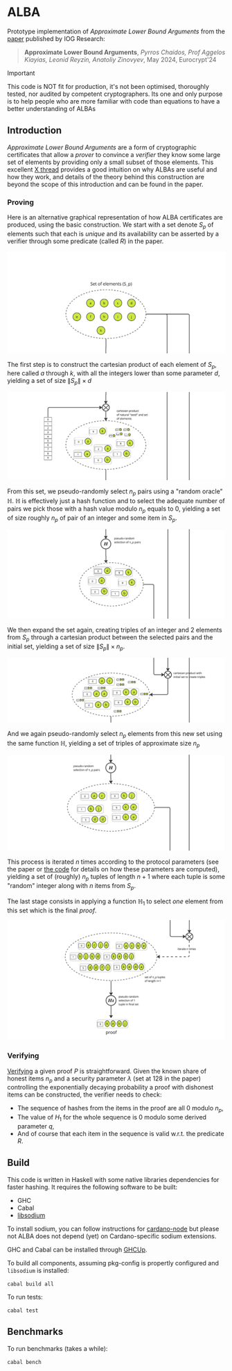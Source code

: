 # ALBA

Prototype implementation of _Approximate Lower Bound Arguments_ from the [paper](https://iohk.io/en/research/library/papers/approximate-lower-bound-arguments/) published by IOG Research:

> **Approximate Lower Bound Arguments**,  _Pyrros Chaidos, Prof Aggelos Kiayias, Leonid Reyzin, Anatoliy Zinovyev_, May 2024, Eurocrypt'24

> [!IMPORTANT]
> This code is NOT fit for production, it's not been optimised, thoroughly tested, nor audited by competent cryptographers.
> Its one and only purpose is to help people who are more familiar with code than equations to have a better understanding of ALBAs

## Introduction

_Approximate Lower Bound Arguments_ are a form of cryptographic certificates that allow a _prover_ to convince a _verifier_ they know some large set of elements by providing only a small subset of those elements. This excellent [X thread](https://x.com/Quantumplation/status/1783188333046255997) provides a good intuition on why ALBAs are useful and how they work, and details of the theory behind this construction are beyond the scope of this introduction and can be found in the paper.

### Proving

Here is an alternative graphical representation of how ALBA certificates are produced, using the basic construction. We start with a set denote $S_p$ of elements such that each is _unique_ and its availability can be asserted by a verifier through some predicate (called $R$) in the paper.

![Initial set](proving-0.jpg)

The first step is to construct the cartesian product of each element of $S_p$, here called $a$ through $k$, with all the integers lower than some parameter $d$, yielding a set of size $\|S_p\| \times d$

![Initial tupling](proving-1.jpg)

From this set, we pseudo-randomly select $n_p$ pairs using a "random oracle" $\mathbb{H}$. $\mathbb{H}$ is effectively just a hash function and to select the adequate number of pairs we pick those with a hash value modulo $n_p$ equals to 0, yielding a set of size roughly $n_p$ of pair of an integer and some item in $S_p$.

![Selecting pairs](proving-2.jpg)

We then expand the set again, creating triples of an integer and 2 elements from $S_p$ through a cartesian product between the selected pairs and the initial set, yielding a set of size $\|S_p\| \times n_p$.

![Expanding set](proving-3.jpg)

And we again pseudo-randomly select $n_p$ elements from this new set using the same function $\mathbb{H}$, yielding a set of triples of approximate size $n_p$

![Selecting triples](proving-4.jpg)

This process is iterated $n$ times according to the protocol parameters (see the paper or [the code](https://github.com/cardano-scaling/alba/blob/8893e4b2de2cb9d74f135ec4535fbfca6acf83d3/src/ALBA.hs#L162) for details on how these parameters are computed), yielding a set of (roughly) $n_p$ tuples of length $n+1$ where each tuple is some "random" integer along with $n$ items from $S_p$.

The last stage consists in applying a function $\mathbb{H}_1$ to select _one_ element from this set which is the final _proof_.

![Selecting proof](proving-5.jpg)


### Verifying

[Verifying](https://github.com/cardano-scaling/alba/blob/8893e4b2de2cb9d74f135ec4535fbfca6acf83d3/src/ALBA.hs#L259) a given proof $P$ is straightforward. Given the known share of honest items $n_p$ and a security parameter $\lambda$ (set at 128 in the paper) controlling the exponentially decaying probability a proof with dishonest items can be constructed, the verifier needs to check:

* The sequence of hashes from the items in the proof are all 0 modulo $n_p$,
* The value of $H_1$ for the whole sequence is 0 modulo some derived parameter $q$,
* And of course that each item in the sequence is valid w.r.t. the predicate $R$.

## Build

This code is written in Haskell with some native libraries dependencies for faster hashing. It requires the following software to be built:

* GHC
* Cabal
* [libsodium](https://doc.libsodium.org/)

To install sodium, you can follow instructions for [cardano-node](https://developers.cardano.org/docs/get-started/installing-cardano-node/#downloading--compiling) but please not ALBA does not depend (yet) on Cardano-specific sodium extensions.

GHC and Cabal can be installed through [GHCUp](https://www.haskell.org/ghcup/).

To build all components, assuming pkg-config is propertly configured and `libsodium` is installed:

```
cabal build all
```

To run tests:

```
cabal test
```

## Benchmarks

To run benchmarks (takes a while):

```
cabal bench
```
